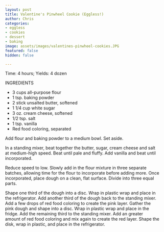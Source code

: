 ```yaml
---
layout: post
title: Valentine's Pinwheel Cookie (Eggless!)
author: Chris
categories:
- eggless
- cookies
- dessert
- baking
image: assets/images/valentines-pinwheel-cookies.JPG
featured: false
hidden: false

---
```

Time: 4 hours;  Yields: 4 dozen

INGREDIENTS

* 3 cups all-purpose flour
* 1 tsp. baking powder
* 2 stick unsalted butter, softened
* 1 1/4 cup white sugar
* 3 oz. cream cheese, softened
* 1/2 tsp. salt
* 1 tsp. vanilla
* Red food coloring, separated

Add flour and baking powder to a medium bowl. Set aside.

In a standing mixer, beat together the butter, sugar, cream cheese and salt at medium-high speed. Beat until pale and fluffy. Add vanilla and beat until incorporated. 

Reduce speed to low. Slowly add in the flour mixture in three separate batches, allowing time for the flour to incorporate before adding more.  Once incorporated, place dough on a clean, flat surface. Divide into three equal parts.

Shape one third of the dough into a disc. Wrap in plastic wrap and place in the refrigerator. Add another third of the dough back to the standing mixer. Add a few drops of red food coloring to create the pink layer. Gather the pink dough and shape into a disc. Wrap in plastic wrap and place in the fridge. Add the remaining third to the standing mixer. Add an greater amount of red food coloring and mix again to create the red layer. Shape the disk, wrap in plastic, and place in the refrigerator. 